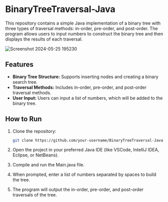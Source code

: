# BinaryTreeTraversal-Java
This repository contains a simple Java implementation of a binary tree with three types of traversal methods: in-order, pre-order, and post-order. The program allows users to input numbers to construct the binary tree and then displays the results of each traversal.

![Screenshot 2024-05-25 195230](https://github.com/user-attachments/assets/c20e9765-ce6f-4575-8482-e55ae03aba8e)


## Features

- **Binary Tree Structure:** Supports inserting nodes and creating a binary search tree.
- **Traversal Methods:** Includes in-order, pre-order, and post-order traversal methods.
- **User Input:** Users can input a list of numbers, which will be added to the binary tree.

## How to Run

1. Clone the repository:
   ```bash
   git clone https://github.com/your-username/BinaryTreeTraversal-Java.git

2. Open the project in your preferred Java IDE (like VSCode, IntelliJ IDEA, Eclipse, or NetBeans).

3. Compile and run the Main.java file.

4. When prompted, enter a list of numbers separated by spaces to build the tree.

5. The program will output the in-order, pre-order, and post-order traversals of the tree.
